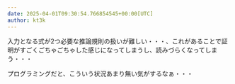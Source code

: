 ```yaml
---
date: 2025-04-01T09:30:54.766854545+00:00[UTC]
author: kt3k
---
```

入力となる式が2つ必要な推論規則の扱いが難しい・・・、これがあることで証明がすごくごちゃごちゃした感じになってしまうし、読みづらくなってしまう・・・

プログラミングだと、こういう状況あまり無い気がするなぁ・・・
